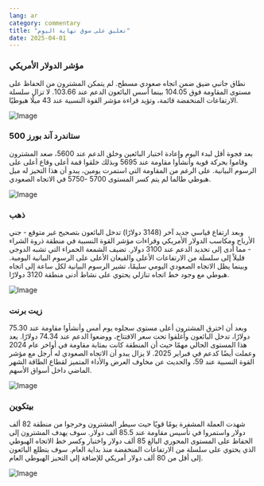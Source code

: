 ```yaml
---
lang: ar
category: commentary
title: "تعليق على سوق نهاية اليوم"
date: 2025-04-01
---
```


### مؤشر الدولار الأمريكي

نطاق جانبي ضيق ضمن اتجاه صعودي مسطح. لم يتمكن المشترون من الحفاظ على مستوى المقاومة فوق 104.05 بينما أسس البائعون الدعم عند 103.66. لا تزال سلسلة الارتفاعات المنخفضة قائمة، وتؤيد قراءة مؤشر القوة النسبية عند 43 ميلًا هبوطيًا. 

![Image](https://markleighedu.github.io/img/Apr-2025/01-Apr-2025/usdindex.jpg)

### ستاندرد آند بورز 500

بعد فجوة أقل لبدء اليوم وإعادة اختبار البائعين وخلق الدعم عند 5600، صعد المشترون وقاموا بحركة قوية وأنشأوا مقاومة عند 5695 وبذلك خلقوا قمة أعلى وقاع أعلى على الرسوم البيانية. على الرغم من المقاومة التي استمرت يومين، يبدو أن هذا التحيز له ميل هبوطي طالما لم يتم كسر المستوى 5700 -5750 في الاتجاه الصعودي. 

![Image](https://markleighedu.github.io/img/Apr-2025/01-Apr-2025/sp500.jpg)

### ذهب

وبعد ارتفاع قياسي جديد آخر (3148 دولارًا) تدخل البائعون بتصحيح غير متوقع - جني الأرباح ومكاسب الدولار الأمريكي وقراءات مؤشر القوة النسبية في منطقة ذروة الشراء - مما أدى إلى تحديد الدعم عند 3100 دولار. تضيف الشمعة الحمراء التي تشبه الدوجي قليلاً إلى سلسلة من الارتفاعات الأعلى والقيعان الأعلى على الرسوم البيانية اليومية. وبينما يظل الاتجاه الصعودي اليومي سليمًا، تشير الرسوم البيانية لكل ساعة إلى اتجاه هبوطي مع وجود خط اتجاه تنازلي يحتوي على نشاط أدنى منطقة 3120 دولارًا.

![Image](https://markleighedu.github.io/img/Apr-2025/01-Apr-2025/gold.jpg)

### زيت برنت

وبعد أن اخترق المشترون أعلى مستوى سجلوه يوم أمس وأنشأوا مقاومة عند 75.30 دولارًا، تدخل البائعون وأغلقوا تحت سعر الافتتاح، ووضعوا الدعم عند 74.34 دولارًا. يعد هذا المستوى الحالي مهمًا حيث أن المنطقة كانت بمثابة مقاومة في أواخر عام 2024 وعملت أيضًا كدعم في فبراير 2025. لا يزال يبدو أن الاتجاه الصعودي له أرجل مع مؤشر القوة النسبية عند 59، والحديث عن مخاوف العرض والأداء المتميز لقطاع الطاقة الشهر الماضي داخل أسواق الأسهم. 

![Image](https://markleighedu.github.io/img/Apr-2025/01-Apr-2025/brentoil.jpg)

### بيتكوين

شهدت العملة المشفرة يومًا قويًا حيث سيطر المشترون وخرجوا من منطقة 82 ألف دولار واستمروا في تأسيس مقاومة عند 85.5 ألف دولار. سوف يهدف المشترون إلى الحفاظ على المستوى المحوري البالغ 85 ألف دولار واختبار وكسر خط الاتجاه الهبوطي الذي يحتوي على سلسلة من الارتفاعات المنخفضة منذ بداية العام. سوف يتطلع البائعون إلى أقل من 80 ألف دولار أمريكي للإضافة إلى التحيز الهبوطي العام.

![Image](https://markleighedu.github.io/img/Apr-2025/01-Apr-2025/bitcoin.jpg)

